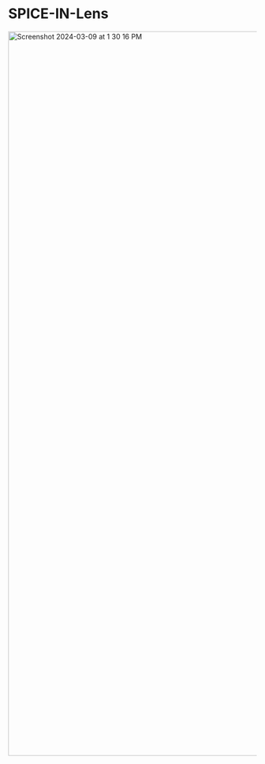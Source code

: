 # SPICE-IN-Lens
<img width="1470" alt="Screenshot 2024-03-09 at 1 30 16 PM" src="https://github.com/vandyyyy/SPICE-IN-Lens/assets/90506616/4d407c3b-fa7a-4d76-bf1b-bb11840f7012">
